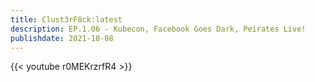 ```yaml
---
title: Clust3rF8ck:latest 
description: EP.1.06 - Kubecon, Facebook Goes Dark, Peirates Live! 
publishdate: 2021-10-08
---
```

{{< youtube r0MEKrzrfR4 >}}
